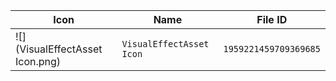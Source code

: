 | Icon | Name | File ID |
| ---  | ---  | ---     |
| ![](VisualEffectAsset Icon.png) | `VisualEffectAsset Icon` | `1959221459709369685` |
